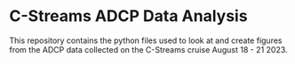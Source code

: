 # C-Streams ADCP Data Analysis

This repository contains the python files used to look at and create figures from the ADCP data collected on the C-Streams cruise August 18 - 21 2023. 
